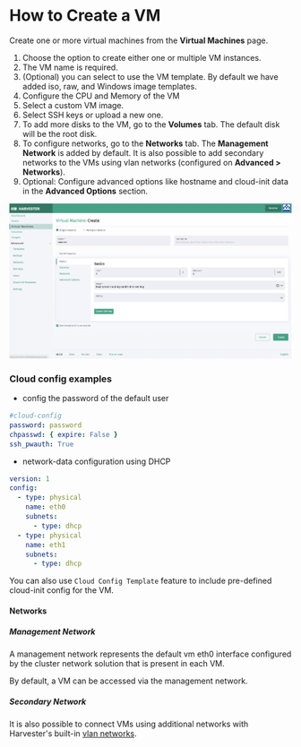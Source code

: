 # How to Create a VM

Create one or more virtual machines from the **Virtual Machines** page.

1. Choose the option to create either one or multiple VM instances.
1. The VM name is required.
1. (Optional) you can select to use the VM template. By default we have added iso, raw, and Windows image templates.
1. Configure the CPU and Memory of the VM
1. Select a custom VM image.
1. Select SSH keys or upload a new one.
1. To add more disks to the VM, go to the **Volumes** tab. The default disk will be the root disk.
1. To configure networks, go to the **Networks** tab. The **Management Network** is added by default. It is also possible to add secondary networks to the VMs using vlan networks (configured on **Advanced > Networks**).
1. Optional: Configure advanced options like hostname and cloud-init data in the **Advanced Options** section.

![](./assets/create-vm.png)

### Cloud config examples

- config the password of the default user
```YAML
#cloud-config
password: password
chpasswd: { expire: False }
ssh_pwauth: True
```

- network-data configuration using DHCP 
```YAML
version: 1
config:
  - type: physical
    name: eth0
    subnets:
      - type: dhcp
  - type: physical
    name: eth1
    subnets:
      - type: dhcp
```

You can also use `Cloud Config Template` feature to include pre-defined cloud-init config for the VM.

#### Networks

##### Management Network

A management network represents the default vm eth0 interface configured by the cluster network solution that is present in each VM.

By default, a VM can be accessed via the management network. 

##### Secondary Network

It is also possible to connect VMs using additional networks with Harvester's built-in [vlan networks](./harvester-network.md).
